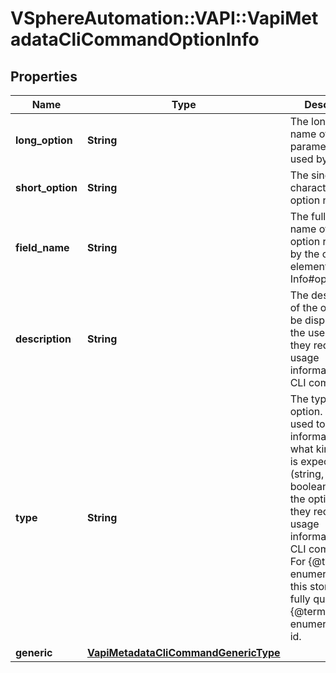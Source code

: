 # VSphereAutomation::VAPI::VapiMetadataCliCommandOptionInfo

## Properties
Name | Type | Description | Notes
------------ | ------------- | ------------- | -------------
**long_option** | **String** | The long option name of the parameter as used by the user. | 
**short_option** | **String** | The single character value option name. | [optional] 
**field_name** | **String** | The fully qualified name of the option referred to by the operation element in {@link Info#operationId}. | 
**description** | **String** | The description of the option to be displayed to the user when they request usage information for a CLI command. | 
**type** | **String** | The type of option. This is used to display information about what kind of data is expected (string, number, boolean, etc.) for the option when they request usage information for a CLI command. For {@term enumerated type} this stores the fully qualified {@term enumerated type} id. | 
**generic** | [**VapiMetadataCliCommandGenericType**](VapiMetadataCliCommandGenericType.md) |  | 


